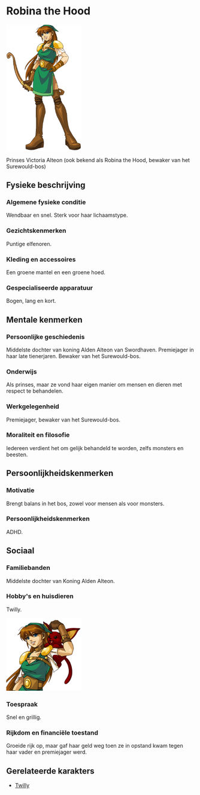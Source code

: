 # Robina the Hood

<img src="../images/Robina full body.png" alt="Robina the Hood" width=200>

Prinses Victoria Alteon (ook bekend als Robina the Hood, bewaker van het Surewould-bos)

## Fysieke beschrijving

### Algemene fysieke conditie
Wendbaar en snel. Sterk voor haar lichaamstype.

### Gezichtskenmerken
Puntige elfenoren.

### Kleding en accessoires
Een groene mantel en een groene hoed.

### Gespecialiseerde apparatuur
Bogen, lang en kort.

## Mentale kenmerken

### Persoonlijke geschiedenis
Middelste dochter van koning Alden Alteon van Swordhaven. Premiejager in haar late tienerjaren. Bewaker van het Surewould-bos.

### Onderwijs
Als prinses, maar ze vond haar eigen manier om mensen en dieren met respect te behandelen.

### Werkgelegenheid
Premiejager, bewaker van het Surewould-bos.

### Moraliteit en filosofie
Iedereen verdient het om gelijk behandeld te worden, zelfs monsters en beesten.

## Persoonlijkheidskenmerken

### Motivatie
Brengt balans in het bos, zowel voor mensen als voor monsters.

### Persoonlijkheidskenmerken
ADHD.

## Sociaal

### Familiebanden
Middelste dochter van Koning Alden Alteon.

### Hobby's en huisdieren
Twilly.

<img src="../images/Robina & Twilly.png" alt="Robina en Twilly" width=200>

### Toespraak
Snel en grillig.

### Rijkdom en financiële toestand
Groeide rijk op, maar gaf haar geld weg toen ze in opstand kwam tegen haar vader en premiejager werd.

## Gerelateerde karakters
* [Twilly](Twilly.md)